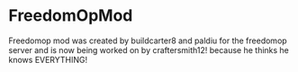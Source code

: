 FreedomOpMod
===========
Freedomop mod was created by buildcarter8 and paldiu
for the freedomop server and is now being worked on by craftersmith12!
because he thinks he knows EVERYTHING!
